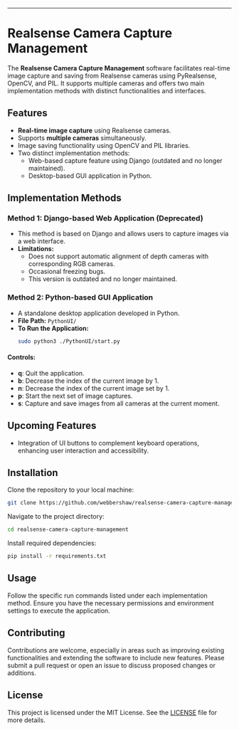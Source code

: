 

---

# Realsense Camera Capture Management

The **Realsense Camera Capture Management** software facilitates real-time image capture and saving from Realsense cameras using PyRealsense, OpenCV, and PIL. It supports multiple cameras and offers two main implementation methods with distinct functionalities and interfaces.

## Features

- **Real-time image capture** using Realsense cameras.
- Supports **multiple cameras** simultaneously.
- Image saving functionality using OpenCV and PIL libraries.
- Two distinct implementation methods:
  - Web-based capture feature using Django (outdated and no longer maintained).
  - Desktop-based GUI application in Python.

## Implementation Methods

### Method 1: Django-based Web Application (Deprecated)
- This method is based on Django and allows users to capture images via a web interface.
- **Limitations:**
  - Does not support automatic alignment of depth cameras with corresponding RGB cameras.
  - Occasional freezing bugs.
  - This version is outdated and no longer maintained.

### Method 2: Python-based GUI Application
- A standalone desktop application developed in Python.
- **File Path:** `PythonUI/`
- **To Run the Application:**
  ```bash
  sudo python3 ./PythonUI/start.py
  ```

#### Controls:
- **q**: Quit the application.
- **b**: Decrease the index of the current image by 1.
- **n**: Decrease the index of the current image set by 1.
- **p**: Start the next set of image captures.
- **s**: Capture and save images from all cameras at the current moment.

## Upcoming Features
- Integration of UI buttons to complement keyboard operations, enhancing user interaction and accessibility.

## Installation
Clone the repository to your local machine:
```bash
git clone https://github.com/webbershaw/realsense-camera-capture-management.git
```

Navigate to the project directory:
```bash
cd realsense-camera-capture-management
```

Install required dependencies:
```bash
pip install -r requirements.txt
```

## Usage
Follow the specific run commands listed under each implementation method. Ensure you have the necessary permissions and environment settings to execute the application.

## Contributing
Contributions are welcome, especially in areas such as improving existing functionalities and extending the software to include new features. Please submit a pull request or open an issue to discuss proposed changes or additions.

## License
This project is licensed under the MIT License. See the [LICENSE](LICENSE) file for more details.


